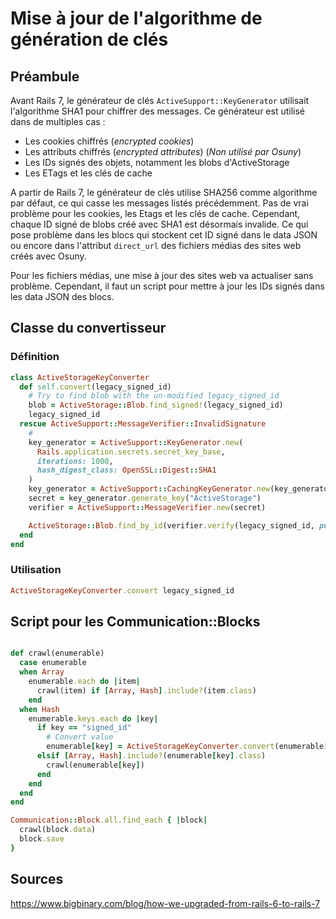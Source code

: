 # Mise à jour de l'algorithme de génération de clés

## Préambule

Avant Rails 7, le générateur de clés `ActiveSupport::KeyGenerator` utilisait l'algorithme SHA1 pour chiffrer des messages. Ce générateur est utilisé dans de multiples cas :
- Les cookies chiffrés (*encrypted cookies*)
- Les attributs chiffrés (*encrypted attributes*) (*Non utilisé par Osuny*)
- Les IDs signés des objets, notamment les blobs d'ActiveStorage
- Les ETags et les clés de cache

A partir de Rails 7, le générateur de clés utilise SHA256 comme algorithme par défaut, ce qui casse les messages listés précédemment. Pas de vrai problème pour les cookies, les Etags et les clés de cache. Cependant, chaque ID signé de blobs créé avec SHA1 est désormais invalide. Ce qui pose problème dans les blocs qui stockent cet ID signé dans le data JSON ou encore dans l'attribut `direct_url` des fichiers médias des sites web créés avec Osuny.

Pour les fichiers médias, une mise à jour des sites web va actualiser sans problème. Cependant, il faut un script pour mettre à jour les IDs signés dans les data JSON des blocs.

## Classe du convertisseur

### Définition

```ruby
class ActiveStorageKeyConverter
  def self.convert(legacy_signed_id)
    # Try to find blob with the un-modified legacy_signed_id
    blob = ActiveStorage::Blob.find_signed!(legacy_signed_id)
    legacy_signed_id
  rescue ActiveSupport::MessageVerifier::InvalidSignature
    #
    key_generator = ActiveSupport::KeyGenerator.new(
      Rails.application.secrets.secret_key_base,
      iterations: 1000,
      hash_digest_class: OpenSSL::Digest::SHA1
    )
    key_generator = ActiveSupport::CachingKeyGenerator.new(key_generator)
    secret = key_generator.generate_key("ActiveStorage")
    verifier = ActiveSupport::MessageVerifier.new(secret)

    ActiveStorage::Blob.find_by_id(verifier.verify(legacy_signed_id, purpose: :blob_id)).try(:signed_id)
  end
end
```

### Utilisation

```ruby
ActiveStorageKeyConverter.convert legacy_signed_id
```

## Script pour les Communication::Blocks

```ruby

def crawl(enumerable)
  case enumerable
  when Array
    enumerable.each do |item|
      crawl(item) if [Array, Hash].include?(item.class)
    end
  when Hash
    enumerable.keys.each do |key|
      if key == "signed_id"
        # Convert value
        enumerable[key] = ActiveStorageKeyConverter.convert(enumerable[key]) if key == "signed_id"
      elsif [Array, Hash].include?(enumerable[key].class)
        crawl(enumerable[key])
      end
    end
  end
end

Communication::Block.all.find_each { |block|
  crawl(block.data)
  block.save
}
```

## Sources

https://www.bigbinary.com/blog/how-we-upgraded-from-rails-6-to-rails-7
